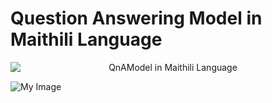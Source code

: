 # Question Answering Model in Maithili Language

<p align="center">
  <img src="Screenshots\Desktop_Maithili-Question-Answering-Model.png" alt="QnAModel in Maithili Language" style="display: block; margin: 0 auto;" />
</p>

![My Image](Screenshots/Desktop_Maithili-Question-Answering-Model.png)